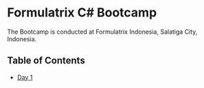 # Formulatrix C# Bootcamp

The Bootcamp is conducted at Formulatrix Indonesia, Salatiga City, Indonesia.

## Table of Contents
- [Day 1](#CHeck)

